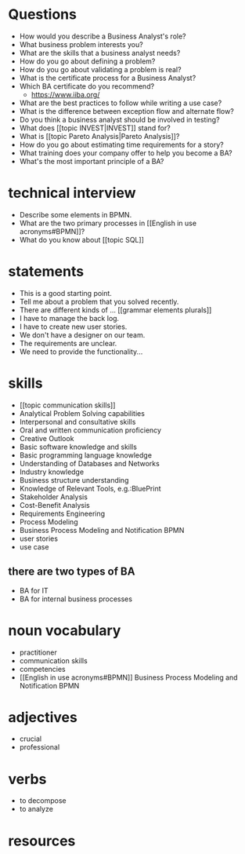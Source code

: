 # Questions
- How would you describe a Business Analyst's role?
- What business problem interests you?
- What are the skills that a business analyst needs?
- How do you go about defining a problem?
- How do you go about validating a problem is real?
- What is the certificate process for a Business Analyst?
- Which BA certificate do you recommend?
	- https://www.iiba.org/
-   What are the best practices to follow while writing a use case? 
-   What is the difference between exception flow and alternate flow? 
-   Do you think a business analyst should be involved in testing? 
-   What does [[topic INVEST|INVEST]] stand for? 
-   What is [[topic Pareto Analysis|Pareto Analysis]]?
- How do you go about estimating time requirements for a story?
- What training does your company offer to help you become a BA?
- What's the most important principle of a BA?

# technical interview
- Describe some elements in BPMN.
- What are the two primary processes in [[English in use acronyms#BPMN]]?
- What do you know about [[topic SQL]]
# statements
- This is a good starting point.
- Tell me about a problem that you solved recently.
- There are different kinds of ... [[grammar elements plurals]]
- I have to manage the back log.
- I have to create new user stories.
- We don't have a designer on our team.
- The requirements are unclear.
- We need to provide the functionality...

# skills
- [[topic communication skills]]
-   Analytical Problem Solving capabilities
-   Interpersonal and consultative skills
-   Oral and written communication proficiency
-   Creative Outlook
-   Basic software knowledge and skills
-   Basic programming language knowledge
-   Understanding of Databases and Networks
-   Industry knowledge
-   Business structure understanding
-   Knowledge of Relevant Tools, e.g.:BluePrint
-   Stakeholder Analysis
-   Cost-Benefit Analysis
-   Requirements Engineering
-   Process Modeling
-   Business Process Modeling and Notification BPMN
-   user stories
-   use case



## there are two types of BA
- BA for IT
- BA for internal business processes

# noun vocabulary
- practitioner
- communication skills
- competencies
- [[English in use acronyms#BPMN]]  Business Process Modeling and Notification BPMN


# adjectives
- crucial
- professional

# verbs
- to decompose
- to analyze



# resources

